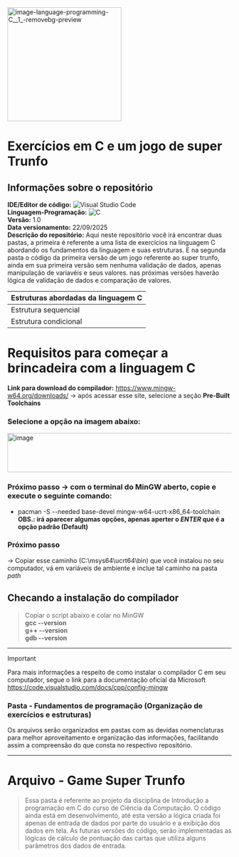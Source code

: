 <img width="256" height="256" alt="image-language-programming-C__1_-removebg-preview" src="https://github.com/user-attachments/assets/b8068705-b3d6-444d-9d36-93e8c5fa7fbe" />

# Exercícios em C e um jogo de super Trunfo

## Informações sobre o repositório
**IDE/Editor de código:** ![Visual Studio Code](https://img.shields.io/badge/Visual%20Studio%20Code-0078d7.svg?style=for-the-badge&logo=visual-studio-code&logoColor=white) <br>
**Linguagem-Programação:** ![C](https://img.shields.io/badge/c-%2300599C.svg?style=for-the-badge&logo=c&logoColor=white) <br>
**Versão:** 1.0 <br>
**Data versionamento:** 22/09/2025 <br> 
**Descrição do repositório:** Aqui neste repositório você irá encontrar duas pastas, a primeira é referente a uma lista de exercícios na linguagem C abordando os fundamentos da linguagem e suas estruturas. 
                              E na segunda pasta o código da primeira versão de um jogo referente ao super trunfo, ainda em sua primeira versão sem nenhuma validação de dados, apenas manipulação de variavéis e seus valores.
                              nas próximas versões haverão lógica de validação de dados e comparação de valores.

| Estruturas abordadas da linguagem C |
|-------------------------------------|
|Estrutura sequencial|
|Estrutura condicional|

# Requisitos para começar a brincadeira com a linguagem C

**Link para download do compilador:** https://www.mingw-w64.org/downloads/ -> após acessar esse site, selecione a seção **Pre-Built Toolchains**
### Selecione a opção na imagem abaixo: <br>
<img width="843" height="88" alt="image" src="https://github.com/user-attachments/assets/3977b1fc-21ba-4866-ba69-c6021af8dead" />

### Próximo passo -> com o terminal do MinGW aberto, copie e execute o seguinte comando: <br>
- pacman -S --needed base-devel mingw-w64-ucrt-x86_64-toolchain <br>
**OBS.: irá aparecer algumas opções, apenas aperter o *ENTER* que é a opção padrão (Default)**

### Próximo passo  
-> Copiar esse caminho (C:\msys64\ucrt64\bin) que você instalou no seu computador, vá em variáveis de ambiente e inclue tal caminho na pasta *path* 

## Checando a instalação do compilador
> Copiar o script abaixo e colar no MinGW <br>
**gcc --version** <br>
**g++ --version** <br>
**gdb --version** <br>

-----------------------------------------------

> [!IMPORTANT]
> Para mais informações a respeito de como instalar o compilador C em seu computador, segue o link para a documentação oficial da Microsoft
> https://code.visualstudio.com/docs/cpp/config-mingw


### Pasta - Fundamentos de programação (Organização de exercícios e estruturas)
Os arquivos serão organizados em pastas com as devidas nomenclaturas para melhor aproveitamento e organização das informações, facilitando assim a compreensão do que consta no respectivo repositório. 

-----------------------------------------------

# Arquivo - Game Super Trunfo

> Essa pasta é referente ao projeto da disciplina de Introdução a programação em C do curso de Ciência da Computação.
O código ainda está em desenvolvimento, até esta versão a lógica criada foi apenas de entrada de dados por parte do usuário e a exibição dos dados em tela. As futuras versões do código, serão implementadas as lógicas de cálculo de pontuação das cartas que utiliza alguns parâmetros dos dados de entrada.






















